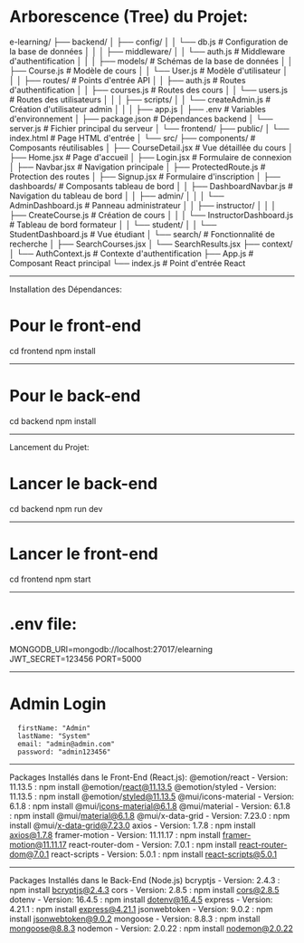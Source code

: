 # Arborescence (Tree) du Projet:

e-learning/ ├── backend/ │ ├── config/ │ │ └── db.js # Configuration de la base de données │ │ │ ├── middleware/ │ │ └── auth.js # Middleware d'authentification │ │ │ ├── models/ # Schémas de la base de données │ │ ├── Course.js # Modèle de cours │ │ └── User.js # Modèle d'utilisateur │ │ │ ├── routes/ # Points d'entrée API │ │ ├── auth.js # Routes d'authentification │ │ ├── courses.js # Routes des cours │ │ └── users.js # Routes des utilisateurs │ │ │ ├── scripts/ │ │ └── createAdmin.js # Création d'utilisateur admin │ │ │ ├── app.js │ ├── .env # Variables d'environnement │ ├── package.json # Dépendances backend │ └── server.js # Fichier principal du serveur │ └── frontend/ ├── public/ │ └── index.html # Page HTML d'entrée │ └── src/ ├── components/ # Composants réutilisables │ ├── CourseDetail.jsx # Vue détaillée du cours │ ├── Home.jsx # Page d'accueil │ ├── Login.jsx # Formulaire de connexion │ ├── Navbar.jsx # Navigation principale │ ├── ProtectedRoute.js # Protection des routes │ ├── Signup.jsx # Formulaire d'inscription │ ├── dashboards/ # Composants tableau de bord │ │ ├── DashboardNavbar.js # Navigation du tableau de bord │ │ ├── admin/ │ │ │ └── AdminDashboard.js # Panneau administrateur │ │ ├── instructor/ │ │ │ ├── CreateCourse.js # Création de cours │ │ │ └── InstructorDashboard.js # Tableau de bord formateur │ │ └── student/ │ │ └── StudentDashboard.js # Vue étudiant │ └── search/ # Fonctionnalité de recherche │ ├── SearchCourses.jsx │ └── SearchResults.jsx ├── context/ │ └── AuthContext.js # Contexte d'authentification ├── App.js # Composant React principal └── index.js # Point d'entrée React



---------------------------------------------------------

Installation des Dépendances:
# Pour le front-end
cd frontend
npm install

---------------------------------------------------------

# Pour le back-end
cd backend
npm install

---------------------------------------------------------

Lancement du Projet:
# Lancer le back-end
cd backend
npm run dev

---------------------------------------------------------

# Lancer le front-end
cd frontend
npm start

---------------------------------------------------------

# .env file:
MONGODB_URI=mongodb://localhost:27017/elearning
JWT_SECRET=123456
PORT=5000

---------------------------------------------------------

# Admin Login
      firstName: "Admin"
      lastName: "System"
      email: "admin@admin.com"
      password: "admin123456"

---------------------------------------------------------

Packages Installés dans le Front-End (React.js):
@emotion/react - Version: 11.13.5 : npm install @emotion/react@11.13.5
@emotion/styled - Version: 11.13.5 : npm install @emotion/styled@11.13.5
@mui/icons-material - Version: 6.1.8 : npm install @mui/icons-material@6.1.8
@mui/material - Version: 6.1.8 : npm install @mui/material@6.1.8
@mui/x-data-grid - Version: 7.23.0 : npm install @mui/x-data-grid@7.23.0
axios - Version: 1.7.8 : npm install axios@1.7.8
framer-motion - Version: 11.11.17 : npm install framer-motion@11.11.17
react-router-dom - Version: 7.0.1 : npm install react-router-dom@7.0.1
react-scripts - Version: 5.0.1 : npm install react-scripts@5.0.1


---------------------------------------------------------

Packages Installés dans le Back-End (Node.js)
bcryptjs - Version: 2.4.3 : npm install bcryptjs@2.4.3
cors - Version: 2.8.5 : npm install cors@2.8.5
dotenv - Version: 16.4.5 : npm install dotenv@16.4.5
express - Version: 4.21.1 : npm install express@4.21.1
jsonwebtoken - Version: 9.0.2 : npm install jsonwebtoken@9.0.2
mongoose - Version: 8.8.3 : npm install mongoose@8.8.3
nodemon - Version: 2.0.22 : npm install nodemon@2.0.22
